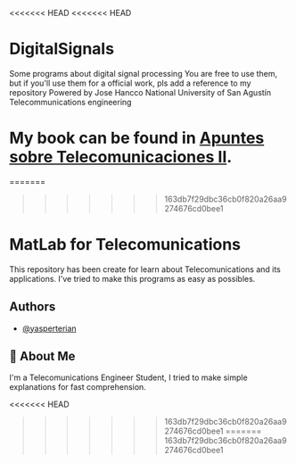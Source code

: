 <<<<<<< HEAD
<<<<<<< HEAD
# DigitalSignals
Some programs about digital signal processing 
You are free to use them, but if you'll use them for a official work, pls add a reference to my repository
Powered by Jose Hancco
National University of San Agustín
Telecommunications engineering

My book can be found in [Apuntes sobre Telecomunicaciones II](https://github.com/Yasperterian/TelecomunicationsBook/blob/master/mainv2.pdf).
=======
=======
>>>>>>> 163db7f29dbc36cb0f820a26aa9274676cd0bee1

# MatLab for Telecomunications

This repository has been create for learn about Telecomunications and its applications. I've tried to make this programs as easy as possibles.




## Authors

- [@yasperterian](https://github.com/Yasperterian/)


## 🚀 About Me
I'm a Telecomunications Engineer Student, I tried to make simple explanations for fast comprehension.

<<<<<<< HEAD
>>>>>>> 163db7f29dbc36cb0f820a26aa9274676cd0bee1
=======
>>>>>>> 163db7f29dbc36cb0f820a26aa9274676cd0bee1
